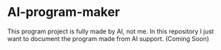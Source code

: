 # AI-program-maker
This program project is fully made by AI, not me. In this repository I just want to document the program made from AI support.
(Coming Soon)
